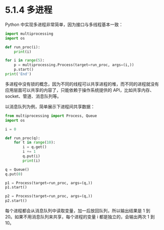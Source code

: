 # 5.1.4 多进程

Python 中实现多进程非常简单，因为接口与多线程基本一致：

```python
import multiprocessing
import os

def run_proc(i):
	print(i)

for i in range(5):
	p = multiprocessing.Process(target=run_proc, args=(i,))
	p.start()
print('End')
```

多进程中没有锁的概念，因为不同的线程可以共享进程的堆，而不同的进程就没有应用层面可以共享的内容了，只能依赖于操作系统提供的 API，比如共享内存、socket、管道、消息队列等。

以消息队列为例，简单展示下进程间共享数据：

```python
from multiprocessing import Process, Queue
import os

i = 0

def run_proc(q):
	for t in range(10):
		i = q.get()
		i += 1
		q.put(i)
		print(i)

q = Queue()
q.put(0)

p1 = Process(target=run_proc, args=(q,))
p1.start()

p2 = Process(target=run_proc, args=(q,))
p2.start()
```

每个进程都会从消息队列中读取变量，加一后放回队列，所以输出结果是 1 到 20。如果不用消息队列来共享，每个进程的变量 i 都是独立的，会输出两次 1 到 10。
